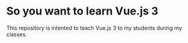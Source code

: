 # So you want to learn Vue.js 3

This repository is intented to teach Vue.js 3 to my students during my classes.
